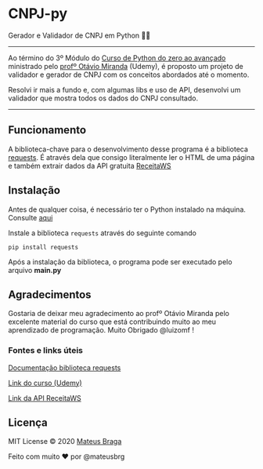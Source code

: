 # CNPJ-py
Gerador e Validador de CNPJ em Python 📜🔖

---

Ao término do 3º Módulo do [Curso de Python do zero ao avançado](https://www.udemy.com/course/python-3-do-zero-ao-avancado/) ministrado pelo [profº Otávio Miranda](https://www.youtube.com/otaviomiranda) (Udemy), é proposto um projeto de validador e gerador de CNPJ com os conceitos abordados até o momento.

Resolvi ir mais a fundo e, com algumas libs e uso de API, desenvolvi um validador que mostra todos os dados do CNPJ consultado.

---

## Funcionamento

A biblioteca-chave para o desenvolvimento desse programa é a biblioteca [requests](https://requests.readthedocs.io/en/master/). É através dela que consigo literalmente ler o HTML de uma página e também extrair dados da API gratuita [ReceitaWS](https://receitaws.com.br/)

## Instalação

Antes de qualquer coisa, é necessário ter o Python instalado na máquina. Consulte [aqui](https://www.python.org/downloads/)

Instale a biblioteca `requests` através do seguinte comando
```
pip install requests
```

Após a instalação da biblioteca, o programa pode ser executado pelo arquivo **main.py**

## Agradecimentos

Gostaria de deixar meu agradecimento ao profº Otávio Miranda pelo excelente material do curso que está contribuindo muito ao meu aprendizado de programação. Muito Obrigado @luizomf !

### Fontes e links úteis

[Documentação biblioteca requests](https://requests.readthedocs.io/en/master/)

[Link do curso (Udemy)](https://www.udemy.com/course/python-3-do-zero-ao-avancado/)

[Link da API ReceitaWS](https://receitaws.com.br/)

## Licença
MIT License © 2020 [Mateus Braga](https://github.com/mateusbrg)

Feito com muito ❤️ por @mateusbrg
